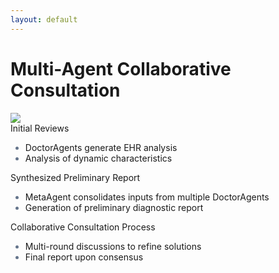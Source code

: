```yaml
---
layout: default
---
```

# Multi-Agent Collaborative Consultation

<!-- 图片组件 -->
<div class="w-full h-3/5 flex justify-center items-center mb-4">
  <img src="/figures/consultation.png" class="w-full h-full object-contain" />
</div>

<v-clicks>

<!-- 三个核心步骤 -->
<div class="grid grid-cols-3 gap-8 mt-10">
  <!-- 第一步 -->
  <div class="border-l-4 border-blue-500 pl-4">
    <div class="flex items-center gap-2 text-blue-500">
      <carbon:document class="text-xl"/> 
      <span class="font-bold">Initial Reviews</span>
    </div>
    <ul class="text-sm pl-6 list-disc mt-2">
      <li>DoctorAgents generate EHR analysis</li>
      <li>Analysis of dynamic characteristics</li>
    </ul>
  </div>

  <!-- 第二步 -->
  <div class="border-l-4 border-green-500 pl-4">
    <div class="flex items-center gap-2 text-green-500">
      <carbon:report class="text-xl"/>
      <span class="font-bold">Synthesized Preliminary Report</span>
    </div>
    <ul class="text-sm pl-6 list-disc mt-2">
      <li>MetaAgent consolidates inputs from multiple DoctorAgents</li>
      <li>Generation of preliminary diagnostic report</li>
    </ul>
  </div>

  <!-- 第三步 -->
  <div class="border-l-4 border-purple-500 pl-4">
    <div class="flex items-center gap-2 text-purple-500">
      <carbon:group class="text-xl"/>
      <span class="font-bold">Collaborative Consultation Process</span>
    </div>
    <ul class="text-sm pl-6 list-disc mt-2">
      <li>Multi-round discussions to refine solutions</li>
      <li>Final report upon consensus</li>
    </ul>
  </div>
</div>

</v-clicks>

<style>
ul li::marker {
  color: #64748b;
}
</style>
